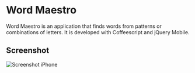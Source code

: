 # Word Maestro

Word Maestro is an application that finds words from patterns or
combinations of letters. It is developed with Coffeescript and jQuery
Mobile.

## Screenshot

![Screenshot iPhone](./doc/images/screenshot-iphone)
